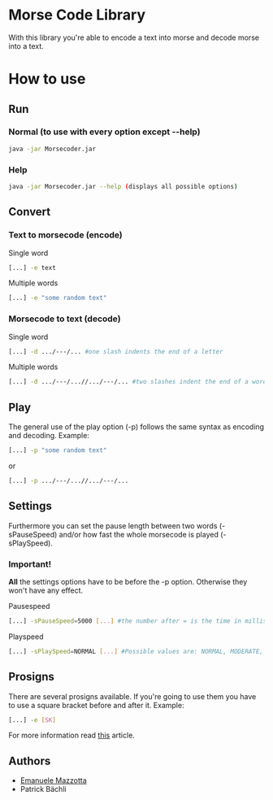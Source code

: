 # Morse Code Library

With this library you're able to encode a text into morse and decode morse into a text.

# How to use

## Run

### Normal (to use with every option except --help)

``` sh
java -jar Morsecoder.jar
```

### Help

``` sh
java -jar Morsecoder.jar --help (displays all possible options)
```

## Convert

### Text to morsecode (encode)

Single word

``` sh
[...] -e text
```

Multiple words

``` sh
[...] -e "some random text"
```

### Morsecode to text (decode)

Single word

``` sh
[...] -d .../---/... #one slash indents the end of a letter
```

Multiple words

``` sh
[...] -d .../---/...//.../---/... #two slashes indent the end of a word
```

## Play

The general use of the play option (-p) follows the same syntax as encoding and decoding. Example:

``` sh
[...] -p "some random text"
```

or

``` sh
[...] -p .../---/...//.../---/...
```

## Settings

Furthermore you can set the pause length between two words (-sPauseSpeed) and/or how fast the whole morsecode is played (-sPlaySpeed).

### Important!

**All** the settings options have to be before the -p option. Otherwise they won't have any effect.

Pausespeed

``` sh
[...] -sPauseSpeed=5000 [...] #the number after = is the time in milliseconds
```

Playspeed

``` sh
[...] -sPlaySpeed=NORMAL [...] #Possible values are: NORMAL, MODERATE, FAST, VERYFAST
```

## Prosigns

There are several prosigns available. If you're going to use them you have to use a square bracket before and after it. Example:

``` sh
[...] -e [SK]
```

For more information read [this](https://en.wikipedia.org/wiki/Prosigns_for_Morse_code) article.

## Authors

* [Emanuele Mazzotta](mailto:hello@mazzotta.me)
* Patrick Bächli

